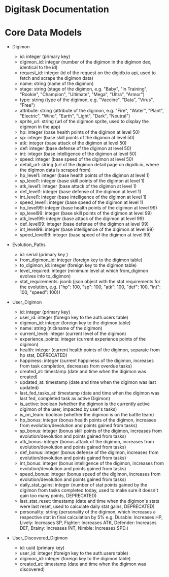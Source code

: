 # Digitask Documentation

# Core Data Models

- Digimon

  - id: integer (primary key)
  - digimon_id: integer (number of the digimon in the digimon dex, identical to the id)
  - request_id: integer (id of the request on the digidb.io api, used to fetch and scrape the digimon data)
  - name: string (name of the digimon)
  - stage: string (stage of the digimon, e.g. "Baby", "In Training", "Rookie", "Champion", "Ultimate", "Mega", "Ultra", "Armor")
  - type: string (type of the digimon, e.g. "Vaccine", "Data", "Virus", "Free")
  - attribute: string (attribute of the digimon, e.g. "Fire", "Water", "Plant", "Electric", "Wind", "Earth", "Light", "Dark", "Neutral")
  - sprite_url: string (url of the digimon sprite, used to display the digimon in the app)
  - hp: integer (base health points of the digimon at level 50)
  - sp: integer (base skill points of the digimon at level 50)
  - atk: integer (base attack of the digimon at level 50)
  - def: integer (base defense of the digimon at level 50)
  - int: integer (base intelligence of the digimon at level 50)
  - speed: integer (base speed of the digimon at level 50)
  - detail_url: string (url of the digimon detail page on digidb.io, where the digimon data is scraped from)
  - hp_level1: integer (base health points of the digimon at level 1)
  - sp_level1: integer (base skill points of the digimon at level 1)
  - atk_level1: integer (base attack of the digimon at level 1)
  - def_level1: integer (base defense of the digimon at level 1)
  - int_level1: integer (base intelligence of the digimon at level 1)
  - speed_level1: integer (base speed of the digimon at level 1)
  - hp_level99: integer (base health points of the digimon at level 99)
  - sp_level99: integer (base skill points of the digimon at level 99)
  - atk_level99: integer (base attack of the digimon at level 99)
  - def_level99: integer (base defense of the digimon at level 99)
  - int_level99: integer (base intelligence of the digimon at level 99)
  - speed_level99: integer (base speed of the digimon at level 99)

- Evolution_Paths

  - id: serial (primary key )
  - from_digimon_id: integer (foreign key to the digimon table)
  - to_digimon_id: integer (foreign key to the digimon table)
  - level_required: integer (minimum level at which from_digimon evolves into to_digimon)
  - stat_requirements: jsonb (json object with the stat requirements for the evolution, e.g. {"hp": 100, "sp": 100, "atk": 100, "def": 100, "int": 100, "speed": 100})

- User_Digimon

  - id: integer (primary key)
  - user_id: integer (foreign key to the auth.users table)
  - digimon_id: integer (foreign key to the digimon table)
  - name: string (nickname of the digimon)
  - current_level: integer (current level of the digimon)
  - experience_points: integer (current experience points of the digimon)
  - health: integer (current health points of the digimon, separate from hp stat, DEPRECATED)
  - happiness: integer (current happiness of the digimon, increases from task completion, decreases from overdue tasks)
  - created_at: timestamp (date and time when the digimon was created)
  - updated_at: timestamp (date and time when the digimon was last updated)
  - last_fed_tasks_at: timestamp (date and time when the digimon was last fed, completed task as active Digimon)
  - is_active: boolean (whether the digimon is the currently active digimon of the user, impacted by user's tasks)
  - is_on_team: boolean (whether the digimon is on the battle team)
  - hp_bonus: integer (bonus health points of the digimon, increases from evolution/devolution and points gained from tasks)
  - sp_bonus: integer (bonus skill points of the digimon, increases from evolution/devolution and points gained from tasks)
  - atk_bonus: integer (bonus attack of the digimon, increases from evolution/devolution and points gained from tasks)
  - def_bonus: integer (bonus defense of the digimon, increases from evolution/devolution and points gained from tasks)
  - int_bonus: integer (bonus intelligence of the digimon, increases from evolution/devolution and points gained from tasks)
  - speed_bonus: integer (bonus speed of the digimon, increases from evolution/devolution and points gained from tasks)
  - daily_stat_gains: integer (number of stat points gained by the digimon from tasks completed today, used to make sure it doesn't gain too many points, DEPRECATED)
  - last_stat_reset: timestamp (date and time when the digimon's stats were last reset, used to calculate daily stat gains, DEPRECATED)
  - personality: string (personality of the digimon, which increases a respective stat in final calculation by 5% e.g. Durable: Increases HP, Lively: Increases SP, Fighter: Increases ATK, Defender: Increases DEF, Brainy: Increases INT, Nimble: Increases SPD.)

- User_Discovered_Digimon
  - id: uuid (primary key)
  - user_id: integer (foreign key to the auth.users table)
  - digimon_id: integer (foreign key to the digimon table)
  - created_at: timestamp (date and time when the digimon was discovered)
